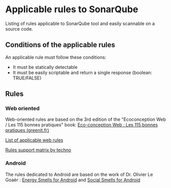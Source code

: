 ﻿# Applicable rules to SonarQube

Listing of rules applicable to SonarQube tool and easily scannable on a source code.

## Conditions of the applicable rules

An applicable rule must follow these conditions:

  - It must be statically detectable
  - It must be easily scriptable and return a single response (boolean: TRUE/FALSE)

## Rules

### Web oriented

Web-oriented rules are based on the 3rd edition of the "Ecoconception Web / Les 115 bonnes pratiques" book:
[Eco-conception Web : Les 115 bonnes pratiques (greenit.fr)](https://collectif.greenit.fr/ecoconception-web/115-bonnes-pratiques-eco-conception_web.html)

[List of applicable web rules](web-rules.md)


[Rules support matrix by techno](web-matrix.md)


### Android

The rules dedicated to Android are based on the work of Dr. Olivier Le Goaër : [Energy Smells for Android](https://olegoaer.perso.univ-pau.fr/android-energy-smells/) and [Social Smells for Android](https://olegoaer.perso.univ-pau.fr/android-social-smells/)

